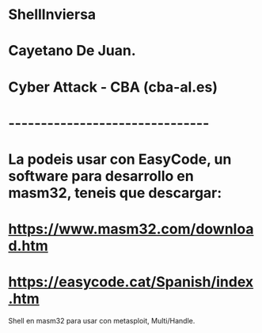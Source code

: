 # ShellInviersa
# Cayetano De Juan.
# Cyber Attack - CBA (cba-al.es)
# -------------------------------
# La podeis usar con EasyCode, un software para desarrollo en masm32, teneis que descargar:
# https://www.masm32.com/download.htm
# https://easycode.cat/Spanish/index.htm

Shell en masm32 para usar con metasploit, Multi/Handle.



